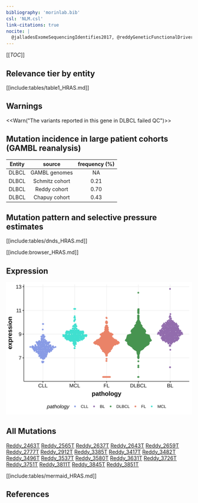 ```yaml
---
bibliography: 'morinlab.bib'
csl: 'NLM.csl'
link-citations: true
nocite: |
  @jalladesExomeSequencingIdentifies2017, @reddyGeneticFunctionalDrivers2017, 
---
```

[[_TOC_]]



## Relevance tier by entity

[[include:tables/table1_HRAS.md]]

## Warnings

<<Warn("The variants reported in this gene in DLBCL failed QC")>>

## Mutation incidence in large patient cohorts (GAMBL reanalysis)

|Entity|source        |frequency (%)|
|:------:|:--------------:|:-------------:|
|DLBCL |GAMBL genomes |  NA         |
|DLBCL |Schmitz cohort|0.21         |
|DLBCL |Reddy cohort  |0.70         |
|DLBCL |Chapuy cohort |0.43         |

## Mutation pattern and selective pressure estimates

[[include:tables/dnds_HRAS.md]]




[[include:browser_HRAS.md]]

## Expression
![](images/gene_expression/HRAS_by_pathology.svg)
<!-- ORIGIN: reddyGeneticFunctionalDrivers2017 -->
<!-- MZL: jalladesExomeSequencingIdentifies2017 -->
<!-- DLBCL: reddyGeneticFunctionalDrivers2017 -->

## All Mutations

[Reddy_2463T](https://www.bcgsc.ca/downloads/morinlab/GAMBL/Reddy/igv_reports/Reddy_2463T.html)
[Reddy_2565T](https://www.bcgsc.ca/downloads/morinlab/GAMBL/Reddy/igv_reports/Reddy_2565T.html)
[Reddy_2637T](https://www.bcgsc.ca/downloads/morinlab/GAMBL/Reddy/igv_reports/Reddy_2637T.html)
[Reddy_2643T](https://www.bcgsc.ca/downloads/morinlab/GAMBL/Reddy/igv_reports/Reddy_2643T.html)
[Reddy_2659T](https://www.bcgsc.ca/downloads/morinlab/GAMBL/Reddy/igv_reports/Reddy_2659T.html)
[Reddy_2777T](https://www.bcgsc.ca/downloads/morinlab/GAMBL/Reddy/igv_reports/Reddy_2777T.html)
[Reddy_2912T](https://www.bcgsc.ca/downloads/morinlab/GAMBL/Reddy/igv_reports/Reddy_2912T.html)
[Reddy_3385T](https://www.bcgsc.ca/downloads/morinlab/GAMBL/Reddy/igv_reports/Reddy_3385T.html)
[Reddy_3417T](https://www.bcgsc.ca/downloads/morinlab/GAMBL/Reddy/igv_reports/Reddy_3417T.html)
[Reddy_3482T](https://www.bcgsc.ca/downloads/morinlab/GAMBL/Reddy/igv_reports/Reddy_3482T.html)
[Reddy_3496T](https://www.bcgsc.ca/downloads/morinlab/GAMBL/Reddy/igv_reports/Reddy_3496T.html)
[Reddy_3537T](https://www.bcgsc.ca/downloads/morinlab/GAMBL/Reddy/igv_reports/Reddy_3537T.html)
[Reddy_3580T](https://www.bcgsc.ca/downloads/morinlab/GAMBL/Reddy/igv_reports/Reddy_3580T.html)
[Reddy_3631T](https://www.bcgsc.ca/downloads/morinlab/GAMBL/Reddy/igv_reports/Reddy_3631T.html)
[Reddy_3726T](https://www.bcgsc.ca/downloads/morinlab/GAMBL/Reddy/igv_reports/Reddy_3726T.html)
[Reddy_3751T](https://www.bcgsc.ca/downloads/morinlab/GAMBL/Reddy/igv_reports/Reddy_3751T.html)
[Reddy_3811T](https://www.bcgsc.ca/downloads/morinlab/GAMBL/Reddy/igv_reports/Reddy_3811T.html)
[Reddy_3845T](https://www.bcgsc.ca/downloads/morinlab/GAMBL/Reddy/igv_reports/Reddy_3845T.html)
[Reddy_3851T](https://www.bcgsc.ca/downloads/morinlab/GAMBL/Reddy/igv_reports/Reddy_3851T.html)

[[include:tables/mermaid_HRAS.md]]

## References

